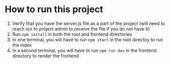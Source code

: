# How to run this project

1. Verify that you have the server.js file as a part of the project (will need to reach out to project admin to receive the file if you do not have it)
2. Run `npm install` in both the root and frontend directories
3. In one terminal, you will have to run `npm start` in the root directoy to run the index
4. In a second terminal, you will have to run `npm run dev` in the frontend directory to render the frontend